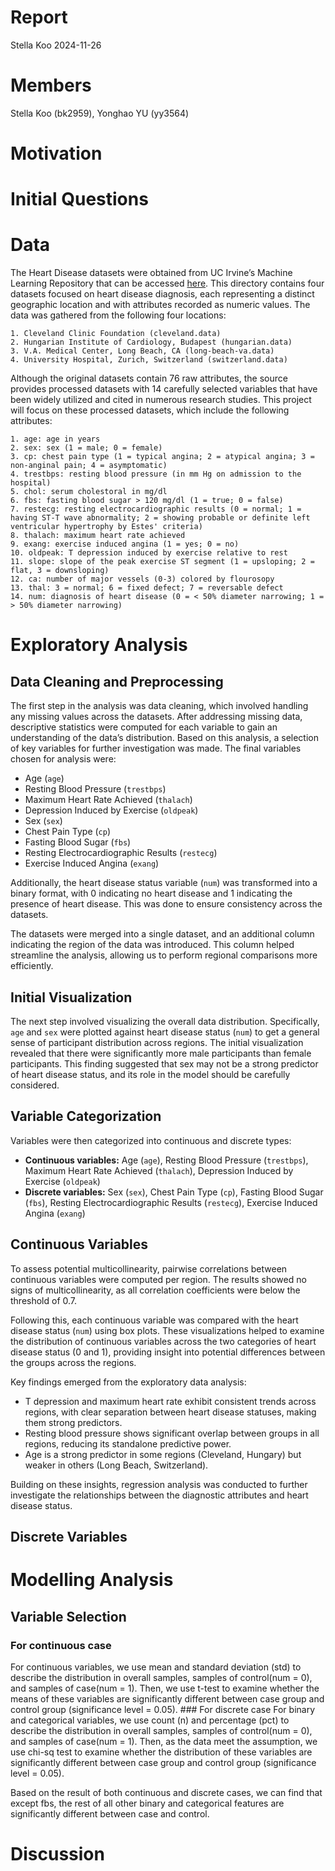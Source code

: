 Report
================
Stella Koo
2024-11-26

# Members

Stella Koo (bk2959), Yonghao YU (yy3564)

# Motivation

# Initial Questions

# Data

The Heart Disease datasets were obtained from UC Irvine’s Machine
Learning Repository that can be accessed
[here](https://archive.ics.uci.edu/dataset/45/heart+disease). This
directory contains four datasets focused on heart disease diagnosis,
each representing a distinct geographic location and with attributes
recorded as numeric values. The data was gathered from the following
four locations:

    1. Cleveland Clinic Foundation (cleveland.data)
    2. Hungarian Institute of Cardiology, Budapest (hungarian.data) 
    3. V.A. Medical Center, Long Beach, CA (long-beach-va.data) 
    4. University Hospital, Zurich, Switzerland (switzerland.data)

Although the original datasets contain 76 raw attributes, the source
provides processed datasets with 14 carefully selected variables that
have been widely utilized and cited in numerous research studies. This
project will focus on these processed datasets, which include the
following attributes:

    1. age: age in years
    2. sex: sex (1 = male; 0 = female)
    3. cp: chest pain type (1 = typical angina; 2 = atypical angina; 3 = non-anginal pain; 4 = asymptomatic)
    4. trestbps: resting blood pressure (in mm Hg on admission to the hospital)
    5. chol: serum cholestoral in mg/dl
    6. fbs: fasting blood sugar > 120 mg/dl (1 = true; 0 = false)
    7. restecg: resting electrocardiographic results (0 = normal; 1 = having ST-T wave abnormality; 2 = showing probable or definite left ventricular hypertrophy by Estes' criteria)
    8. thalach: maximum heart rate achieved
    9. exang: exercise induced angina (1 = yes; 0 = no)
    10. oldpeak: T depression induced by exercise relative to rest
    11. slope: slope of the peak exercise ST segment (1 = upsloping; 2 = flat, 3 = downsloping)
    12. ca: number of major vessels (0-3) colored by flourosopy
    13. thal: 3 = normal; 6 = fixed defect; 7 = reversable defect
    14. num: diagnosis of heart disease (0 = < 50% diameter narrowing; 1 = > 50% diameter narrowing)

# Exploratory Analysis

## Data Cleaning and Preprocessing

The first step in the analysis was data cleaning, which involved
handling any missing values across the datasets. After addressing
missing data, descriptive statistics were computed for each variable to
gain an understanding of the data’s distribution. Based on this
analysis, a selection of key variables for further investigation was
made. The final variables chosen for analysis were:

- Age (`age`)
- Resting Blood Pressure (`trestbps`)
- Maximum Heart Rate Achieved (`thalach`)
- Depression Induced by Exercise (`oldpeak`)
- Sex (`sex`)
- Chest Pain Type (`cp`)
- Fasting Blood Sugar (`fbs`)
- Resting Electrocardiographic Results (`restecg`)
- Exercise Induced Angina (`exang`)

Additionally, the heart disease status variable (`num`) was transformed
into a binary format, with 0 indicating no heart disease and 1
indicating the presence of heart disease. This was done to ensure
consistency across the datasets.

The datasets were merged into a single dataset, and an additional column
indicating the region of the data was introduced. This column helped
streamline the analysis, allowing us to perform regional comparisons
more efficiently.

## Initial Visualization

The next step involved visualizing the overall data distribution.
Specifically, `age` and `sex` were plotted against heart disease status
(`num`) to get a general sense of participant distribution across
regions. The initial visualization revealed that there were
significantly more male participants than female participants. This
finding suggested that sex may not be a strong predictor of heart
disease status, and its role in the model should be carefully
considered.

## Variable Categorization

Variables were then categorized into continuous and discrete types:

- **Continuous variables:** Age (`age`), Resting Blood Pressure
  (`trestbps`), Maximum Heart Rate Achieved (`thalach`), Depression
  Induced by Exercise (`oldpeak`)
- **Discrete variables:** Sex (`sex`), Chest Pain Type (`cp`), Fasting
  Blood Sugar (`fbs`), Resting Electrocardiographic Results (`restecg`),
  Exercise Induced Angina (`exang`)

## Continuous Variables

To assess potential multicollinearity, pairwise correlations between
continuous variables were computed per region. The results showed no
signs of multicollinearity, as all correlation coefficients were below
the threshold of 0.7.

Following this, each continuous variable was compared with the heart
disease status (`num`) using box plots. These visualizations helped to
examine the distribution of continuous variables across the two
categories of heart disease status (0 and 1), providing insight into
potential differences between the groups across the regions.

Key findings emerged from the exploratory data analysis:

- T depression and maximum heart rate exhibit consistent trends across
  regions, with clear separation between heart disease statuses, making
  them strong predictors.
- Resting blood pressure shows significant overlap between groups in all
  regions, reducing its standalone predictive power.
- Age is a strong predictor in some regions (Cleveland, Hungary) but
  weaker in others (Long Beach, Switzerland).

Building on these insights, regression analysis was conducted to further
investigate the relationships between the diagnostic attributes and
heart disease status.

## Discrete Variables

# Modelling Analysis

## Variable Selection

### For continuous case

For continuous variables, we use mean and standard deviation (std) to
describe the distribution in overall samples, samples of control(num =
0), and samples of case(num = 1). Then, we use t-test to examine whether
the means of these variables are significantly different between case
group and control group (significance level = 0.05). \### For discrete
case For binary and categorical variables, we use count (n) and
percentage (pct) to describe the distribution in overall samples,
samples of control(num = 0), and samples of case(num = 1). Then, as the
data meet the assumption, we use chi-sq test to examine whether the
distribution of these variables are significantly different between case
group and control group (significance level = 0.05).

Based on the result of both continuous and discrete cases, we can find
that except fbs, the rest of all other binary and categorical features
are significantly different between case and control.

# Discussion
